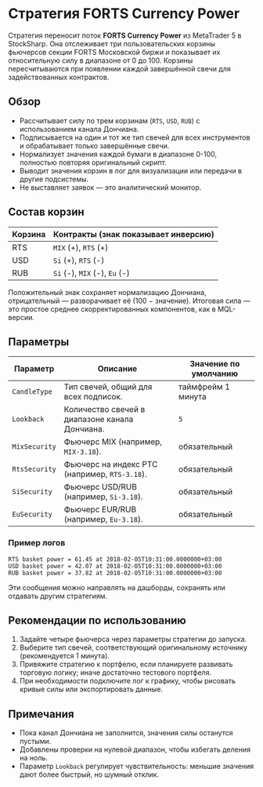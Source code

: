 # Стратегия FORTS Currency Power

Стратегия переносит поток **FORTS Currency Power** из MetaTrader 5 в StockSharp. Она отслеживает три пользовательских корзины фьючерсов секции FORTS Московской биржи и показывает их относительную силу в диапазоне от 0 до 100. Корзины пересчитываются при появлении каждой завершённой свечи для задействованных контрактов.

## Обзор

- Рассчитывает силу по трем корзинам (`RTS`, `USD`, `RUB`) с использованием канала Дончиана.
- Подписывается на один и тот же тип свечей для всех инструментов и обрабатывает только завершённые свечи.
- Нормализует значения каждой бумаги в диапазоне 0-100, полностью повторяя оригинальный скрипт.
- Выводит значения корзин в лог для визуализации или передачи в другие подсистемы.
- Не выставляет заявок — это аналитический монитор.

## Состав корзин

| Корзина | Контракты (знак показывает инверсию) |
| --- | --- |
| RTS | `MIX` (+), `RTS` (+) |
| USD | `Si` (+), `RTS` (-) |
| RUB | `Si` (-), `MIX` (-), `Eu` (-) |

Положительный знак сохраняет нормализацию Дончиана, отрицательный — разворачивает её (100 − значение). Итоговая сила — это простое среднее скорректированных компонентов, как в MQL-версии.

## Параметры

| Параметр | Описание | Значение по умолчанию |
| --- | --- | --- |
| `CandleType` | Тип свечей, общий для всех подписок. | таймфрейм 1 минута |
| `Lookback` | Количество свечей в диапазоне канала Дончиана. | `5` |
| `MixSecurity` | Фьючерс MIX (например, `MIX-3.18`). | обязательный |
| `RtsSecurity` | Фьючерс на индекс РТС (например, `RTS-3.18`). | обязательный |
| `SiSecurity` | Фьючерс USD/RUB (например, `Si-3.18`). | обязательный |
| `EuSecurity` | Фьючерс EUR/RUB (например, `Eu-3.18`). | обязательный |

### Пример логов

```
RTS basket power = 61.45 at 2018-02-05T10:31:00.0000000+03:00
USD basket power = 42.07 at 2018-02-05T10:31:00.0000000+03:00
RUB basket power = 37.82 at 2018-02-05T10:31:00.0000000+03:00
```

Эти сообщения можно направлять на дашборды, сохранять или отдавать другим стратегиям.

## Рекомендации по использованию

1. Задайте четыре фьючерса через параметры стратегии до запуска.
2. Выберите тип свечей, соответствующий оригинальному источнику (рекомендуется 1 минута).
3. Привяжите стратегию к портфелю, если планируете развивать торговую логику; иначе достаточно тестового портфеля.
4. При необходимости подключите лог к графику, чтобы рисовать кривые силы или экспортировать данные.

## Примечания

- Пока канал Дончиана не заполнится, значения силы останутся пустыми.
- Добавлены проверки на нулевой диапазон, чтобы избегать деления на ноль.
- Параметр `Lookback` регулирует чувствительность: меньшие значения дают более быстрый, но шумный отклик.
